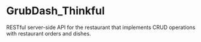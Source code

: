 # GrubDash_Thinkful
RESTful server-side API for the restaurant that implements CRUD operations with restaurant orders and dishes.
